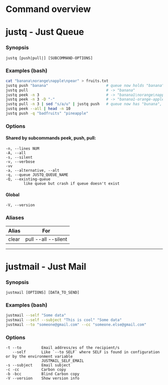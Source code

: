 # Command overview

justq - Just Queue
==================

### Synopsis

    justq [push|pull|] [SUBCOMMAND-OPTIONS]

### Examples (bash)

```bash
cat "banana\norange\napple\npear" > fruits.txt
justq push "banana"                          # queue now holds "banana"
justq pull                                   # -> "banana"
justq peek -n 3                              # -> "banana1\norange\napple"
justq peek -n 3 -D "-"                       # -> "banana1-orange-apple"
justq pull -n 3 | sed "s/a/u" | justq push   # queue now has "bunana", "orunge", "upple", "peur"
justq peek --all | head -n 10
justq push -q "badfruits" "pineapple"
```

### Options

#### Shared by subcommands peek, push, pull:

    -n, --lines NUM
    -A, --all
    -s, --silent
    -v, --verbose
    -vv
    -a, --alternative, --alt
    -q, --queue JUSTQ_QUEUE_NAME
    -Q, --existing-queue
            like queue but crash if queue doesn't exist
            
#### Global

    -V, --version

    
### Aliases

Alias              | For                             
-------------------|------------------------
clear              | pull --all --silent             
    
-------------------------------------------------------------------------------
    
justmail - Just Mail
====================

### Synopsis

    justmail [OPTIONS] [DATA_TO_SEND]

### Examples (bash)

```bash
justmail --self "Some data"
justmail --self --subject "This is cool" "Some data"
justmail --to "someone@gmail.com" --cc "someone.else@gmail.com"
```

### Options

    -t --to         Email address/es of the recipient/s
       --self       Like `--to SELF` where SELF is found in configuration or by the environment variable
                    JUSTMAIL_SELF_EMAIL
    -s --subject    Email subject
    -c -cc          Carbon copy
    -b -bcc         Blind Carbon copy
    -V --version    Show version info
